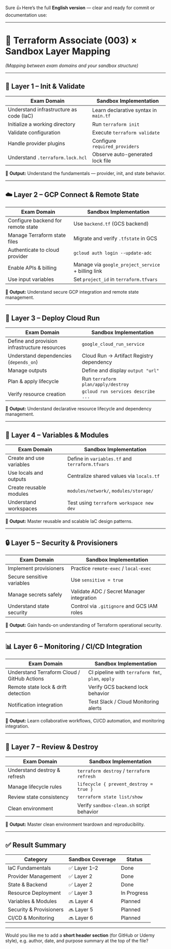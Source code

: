 Sure 👍 Here’s the full **English version** — clear and ready for commit or documentation use:

---

# 🧭 Terraform Associate (003) × Sandbox Layer Mapping

*(Mapping between exam domains and your sandbox structure)*

---

## 🧱 **Layer 1 – Init & Validate**

| Exam Domain                             | Sandbox Implementation                |
| --------------------------------------- | ------------------------------------- |
| Understand infrastructure as code (IaC) | Learn declarative syntax in `main.tf` |
| Initialize a working directory          | Run `terraform init`                  |
| Validate configuration                  | Execute `terraform validate`          |
| Handle provider plugins                 | Configure `required_providers`        |
| Understand `.terraform.lock.hcl`        | Observe auto-generated lock file      |

📘 **Output:**
Understand the fundamentals — provider, init, and state behavior.

---

## ☁️ **Layer 2 – GCP Connect & Remote State**

| Exam Domain                        | Sandbox Implementation                             |
| ---------------------------------- | -------------------------------------------------- |
| Configure backend for remote state | Use `backend.tf` (GCS backend)                     |
| Manage Terraform state files       | Migrate and verify `.tfstate` in GCS               |
| Authenticate to cloud provider     | `gcloud auth login --update-adc`                   |
| Enable APIs & billing              | Manage via `google_project_service` + billing link |
| Use input variables                | Set `project_id` in `terraform.tfvars`             |

📘 **Output:**
Understand secure GCP integration and remote state management.

---

## 🚀 **Layer 3 – Deploy Cloud Run**

| Exam Domain                                   | Sandbox Implementation                   |
| --------------------------------------------- | ---------------------------------------- |
| Define and provision infrastructure resources | `google_cloud_run_service`               |
| Understand dependencies (`depends_on`)        | Cloud Run → Artifact Registry dependency |
| Manage outputs                                | Define and display `output "url"`        |
| Plan & apply lifecycle                        | Run `terraform plan/apply/destroy`       |
| Verify resource creation                      | `gcloud run services describe ...`       |

📘 **Output:**
Understand declarative resource lifecycle and dependency management.

---

## 🧩 **Layer 4 – Variables & Modules**

| Exam Domain              | Sandbox Implementation                          |
| ------------------------ | ----------------------------------------------- |
| Create and use variables | Define in `variables.tf` and `terraform.tfvars` |
| Use locals and outputs   | Centralize shared values via `locals.tf`        |
| Create reusable modules  | `modules/network/`, `modules/storage/`          |
| Understand workspaces    | Test using `terraform workspace new dev`        |

📘 **Output:**
Master reusable and scalable IaC design patterns.

---

## 🔒 **Layer 5 – Security & Provisioners**

| Exam Domain                | Sandbox Implementation                     |
| -------------------------- | ------------------------------------------ |
| Implement provisioners     | Practice `remote-exec` / `local-exec`      |
| Secure sensitive variables | Use `sensitive = true`                     |
| Manage secrets safely      | Validate ADC / Secret Manager integration  |
| Understand state security  | Control via `.gitignore` and GCS IAM roles |

📘 **Output:**
Gain hands-on understanding of Terraform operational security.

---

## 📊 **Layer 6 – Monitoring / CI/CD Integration**

| Exam Domain                                 | Sandbox Implementation                            |
| ------------------------------------------- | ------------------------------------------------- |
| Understand Terraform Cloud / GitHub Actions | CI pipeline with `terraform fmt`, `plan`, `apply` |
| Remote state lock & drift detection         | Verify GCS backend lock behavior                  |
| Notification integration                    | Test Slack / Cloud Monitoring alerts              |

📘 **Output:**
Learn collaborative workflows, CI/CD automation, and monitoring integration.

---

## 🧠 **Layer 7 – Review & Destroy**

| Exam Domain                  | Sandbox Implementation                    |
| ---------------------------- | ----------------------------------------- |
| Understand destroy & refresh | `terraform destroy` / `terraform refresh` |
| Manage lifecycle rules       | `lifecycle { prevent_destroy = true }`    |
| Review state consistency     | `terraform state list/show`               |
| Clean environment            | Verify `sandbox-clean.sh` script behavior |

📘 **Output:**
Master clean environment teardown and reproducibility.

---

## ✅ **Result Summary**

| Category                | Sandbox Coverage | Status      |
| ----------------------- | ---------------- | ----------- |
| IaC Fundamentals        | ✅ Layer 1–2      | Done        |
| Provider Management     | ✅ Layer 2        | Done        |
| State & Backend         | ✅ Layer 2        | Done        |
| Resource Deployment     | ✅ Layer 3        | In Progress |
| Variables & Modules     | 🔜 Layer 4       | Planned     |
| Security & Provisioners | 🔜 Layer 5       | Planned     |
| CI/CD & Monitoring      | 🔜 Layer 6       | Planned     |

---

Would you like me to add a **short header section** (for GitHub or Udemy style),
e.g. author, date, and purpose summary at the top of the file?

